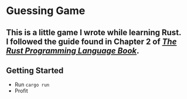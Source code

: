 # Guessing Game

This is a little game I wrote while learning Rust.   
I followed the guide found in Chapter 2 of [_The Rust Programming Language Book_](https://doc.rust-lang.org/book/ch02-00-guessing-game-tutorial.html).  
---  

## Getting Started  

- Run `cargo run`
- Profit
